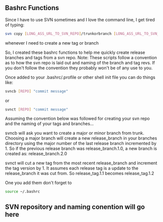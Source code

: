 Bashrc Functions
---

Since I have to use SVN sometimes and I love the command line, I get
tired of typing:
 ```bash
svn copy [LONG_ASS_URL_TO_SVN_REPO]/trunkorbranch [LONG_ASS_URL_TO_SVN_REPO]/branchortag
```
whenever I need to create a new tag or branch


So, I created these bashrc functions to help me quickly create release
branches and tags from a svn repo.  Note:  These scripts follow a
convention as to how the svn repo is laid out and naming of the branch
and tag revs.  If you don't follow the convention they probably won't be of any use to you. 

Once added to your .bashrc/.profile or other shell init file you can do
things like:

```bash
svncb [REPO] "commit message"
```
or
```bash
svnct [REPO] "commit message"
```

Assuming the convention below was followed for creating your svn repo and the naming of
your tags and branches...

svncb will ask you want to create a major or minor branch from trunk.
Choosing a major branch will create a new release_branch in your branches
directory using the major number of the last release branch incremented
by 1.  So if the previous release branch was release_branch.1.0, a new
branch is created as: release_branch.2.0


svnct will cut a new tag from the most recent release_branch and
increment the tag version by 1.  It assumes each release tag is a
update to the release_branch it was cut from.  So release_tag.1.1 becomes release_tag.1.2

One you add them don't forget to 
```bash
source ~/.bashrc
```


SVN repository and naming conention will go here
---
